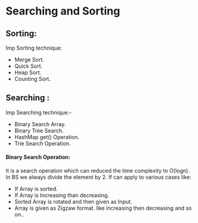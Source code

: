 
# Searching and Sorting

## Sorting:
Imp Sorting technique:
- Merge Sort.
- Quick Sort.
- Heap Sort.
- Counting Sort.

## Searching :
Imp Searching technique:-
- Binary Search Array.
- Binary Tree Search.
- HashMap get() Operation.
- Trie Search Operation.

#### Binary Search Operation:
It is a search operation which can reduced the time complexity to O(logn).
In BS we always divide the element by 2.
If can apply to various cases like:
- If Array is sorted.
- If Array is Increasing than decreasing.
- Sorted Array is rotated and then given as Input.
- Array is given as Zigzaw format. like increasing then decreasing and so on..
